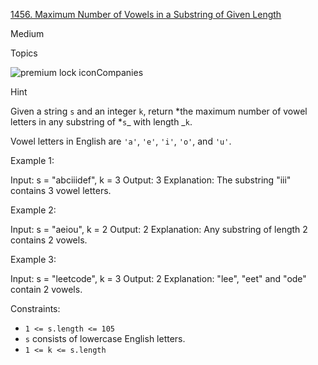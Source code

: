 [1456\. Maximum Number of Vowels in a Substring of Given Length](https://leetcode.com/problems/maximum-number-of-vowels-in-a-substring-of-given-length/)

Medium

Topics

![premium lock icon](https://leetcode.com/_next/static/images/lock-a6627e2c7fa0ce8bc117c109fb4e567d.svg)Companies

Hint

Given a string `s` and an integer `k`, return *the maximum number of vowel letters in any substring of *`s`_ with length _`k`.

Vowel letters in English are `'a'`, `'e'`, `'i'`, `'o'`, and `'u'`.

Example 1:

Input: s = "abciiidef", k = 3
Output: 3
Explanation: The substring "iii" contains 3 vowel letters.

Example 2:

Input: s = "aeiou", k = 2
Output: 2
Explanation: Any substring of length 2 contains 2 vowels.

Example 3:

Input: s = "leetcode", k = 3
Output: 2
Explanation: "lee", "eet" and "ode" contain 2 vowels.

Constraints:

- `1 <= s.length <= 105`
- `s` consists of lowercase English letters.
- `1 <= k <= s.length`
